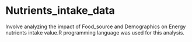 # Nutrients_intake_data
Involve analyzing the impact of Food_source and Demographics on Energy nutrients intake value.R programming language was used for this analysis.
